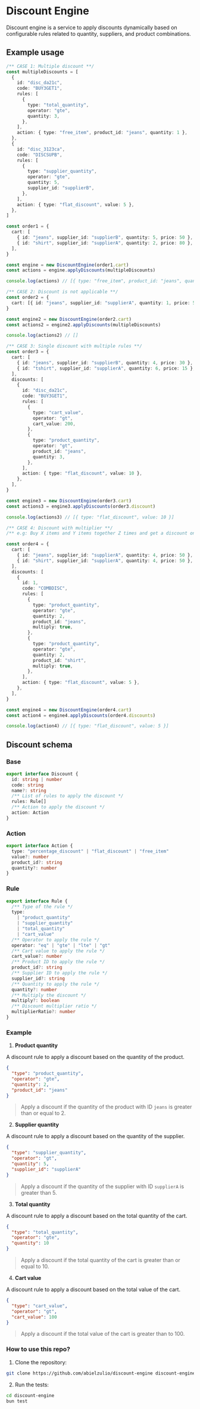 # Discount Engine

Discount engine is a service to apply discounts dynamically based on configurable rules related to quantity, suppliers, and product combinations.

## Example usage

```typescript
/** CASE 1: Multiple discount **/
const multipleDiscounts = [
  {
    id: "disc_da21c",
    code: "BUY3GET1",
    rules: [
      {
        type: "total_quantity",
        operator: "gte",
        quantity: 3,
      },
    ],
    action: { type: "free_item", product_id: "jeans", quantity: 1 },
  },
  {
    id: "disc_3123ca",
    code: "DISCSUPB",
    rules: [
      {
        type: "supplier_quantity",
        operator: "gte",
        quantity: 5,
        supplier_id: "supplierB",
      },
    ],
    action: { type: "flat_discount", value: 5 },
  },
]

const order1 = {
  cart: [
    { id: "jeans", supplier_id: "supplierB", quantity: 5, price: 50 },
    { id: "shirt", supplier_id: "supplierA", quantity: 2, price: 80 },
  ],
}

const engine = new DiscountEngine(order1.cart)
const actions = engine.applyDiscounts(multipleDiscounts)

console.log(actions) // [{ type: "free_item", product_id: "jeans", quantity: 1 }, { type: "flat_discount", value: 5 }]

/** CASE 2: Discount is not applicable **/
const order2 = {
  cart: [{ id: "jeans", supplier_id: "supplierA", quantity: 1, price: 50 }],
}

const engine2 = new DiscountEngine(order2.cart)
const actions2 = engine2.applyDiscounts(multipleDiscounts)

console.log(actions2) // []

/** CASE 3: Single discount with multiple rules **/
const order3 = {
  cart: [
    { id: "jeans", supplier_id: "supplierB", quantity: 4, price: 30 },
    { id: "tshirt", supplier_id: "supplierA", quantity: 6, price: 15 },
  ],
  discounts: [
    {
      id: "disc_da21c",
      code: "BUY3GET1",
      rules: [
        {
          type: "cart_value",
          operator: "gt",
          cart_value: 200,
        },
        {
          type: "product_quantity",
          operator: "gt",
          product_id: "jeans",
          quantity: 3,
        },
      ],
      action: { type: "flat_discount", value: 10 },
    },
  ],
}

const engine3 = new DiscountEngine(order3.cart)
const actions3 = engine3.applyDiscounts(order3.discount)

console.log(actions3) // [{ type: "flat_discount", value: 10 }]

/** CASE 4: Discount with multiplier **/
/** e.g: Buy X items and Y items together Z times and get a discount on the combination. */

const order4 = {
  cart: [
    { id: "jeans", supplier_id: "supplierA", quantity: 4, price: 50 },
    { id: "shirt", supplier_id: "supplierA", quantity: 4, price: 50 },
  ],
  discounts: [
    {
      id: 1,
      code: "COMBDISC",
      rules: [
        {
          type: "product_quantity",
          operator: "gte",
          quantity: 2,
          product_id: "jeans",
          multiply: true,
        },
        {
          type: "product_quantity",
          operator: "gte",
          quantity: 2,
          product_id: "shirt",
          multiply: true,
        },
      ],
      action: { type: "flat_discount", value: 5 },
    },
  ],
}

const engine4 = new DiscountEngine(order4.cart)
const action4 = engine4.applyDiscounts(order4.discounts)

console.log(action4) // [{ type: "flat_discount", value: 5 }]
```

## Discount schema

### Base

```typescript
export interface Discount {
  id: string | number
  code: string
  name?: string
  /** List of rules to apply the discount */
  rules: Rule[]
  /** Action to apply the discount */
  action: Action
}
```

### Action

```typescript
export interface Action {
  type: "percentage_discount" | "flat_discount" | "free_item"
  value?: number
  product_id?: string
  quantity?: number
}
```

### Rule

```typescript
export interface Rule {
  /** Type of the rule */
  type:
    | "product_quantity"
    | "supplier_quantity"
    | "total_quantity"
    | "cart_value"
  /** Operator to apply the rule */
  operator: "eq" | "gte" | "lte" | "gt"
  /** Cart value to apply the rule */
  cart_value?: number
  /** Product ID to apply the rule */
  product_id?: string
  /** Supplier ID to apply the rule */
  supplier_id?: string
  /** Quantity to apply the rule */
  quantity?: number
  /** Multiply the discount */
  multiply?: boolean
  /** Discount multiplier ratio */
  multiplierRatio?: number
}
```

### Example

1. **Product quantity**

A discount rule to apply a discount based on the quantity of the product.

```json
{
  "type": "product_quantity",
  "operator": "gte",
  "quantity": 2,
  "product_id": "jeans"
}
```

> Apply a discount if the quantity of the product with ID `jeans` is greater than or equal to 2.

2. **Supplier quantity**

A discount rule to apply a discount based on the quantity of the supplier.

```json
{
  "type": "supplier_quantity",
  "operator": "gt",
  "quantity": 5,
  "supplier_id": "supplierA"
}
```

> Apply a discount if the quantity of the supplier with ID `supplierA` is greater than 5.

3. **Total quantity**

A discount rule to apply a discount based on the total quantity of the cart.

```json
{
  "type": "total_quantity",
  "operator": "gte",
  "quantity": 10
}
```

> Apply a discount if the total quantity of the cart is greater than or equal to 10.

4. **Cart value**

A discount rule to apply a discount based on the total value of the cart.

```json
{
  "type": "cart_value",
  "operator": "gt",
  "cart_value": 100
}
```

> Apply a discount if the total value of the cart is greater than to 100.

### How to use this repo?

1. Clone the repository:

```bash
git clone https://github.com/abielzulio/discount-engine discount-engine
```

2. Run the tests:

```bash
cd discount-engine
bun test
```
